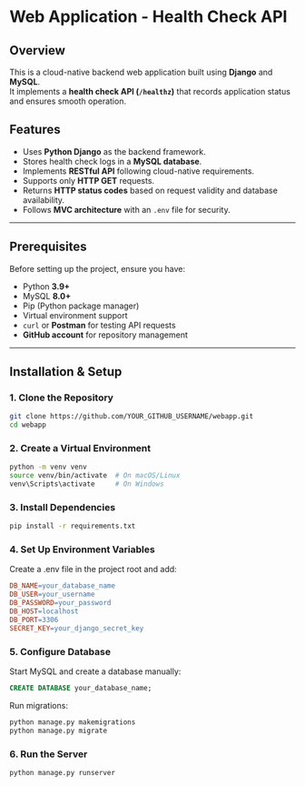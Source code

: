 # Web Application - Health Check API

## Overview
This is a cloud-native backend web application built using **Django** and **MySQL**.  
It implements a **health check API (`/healthz`)** that records application status and ensures smooth operation.

## Features
- Uses **Python Django** as the backend framework.
- Stores health check logs in a **MySQL database**.
- Implements **RESTful API** following cloud-native requirements.
- Supports only **HTTP GET** requests.
- Returns **HTTP status codes** based on request validity and database availability.
- Follows **MVC architecture** with an `.env` file for security.

---

## **Prerequisites**
Before setting up the project, ensure you have:
- Python **3.9+**
- MySQL **8.0+**
- Pip (Python package manager)
- Virtual environment support
- `curl` or **Postman** for testing API requests
- **GitHub account** for repository management

---

## **Installation & Setup**

### **1. Clone the Repository**
```bash
git clone https://github.com/YOUR_GITHUB_USERNAME/webapp.git
cd webapp
```

### **2. Create a Virtual Environment**
```bash
python -m venv venv
source venv/bin/activate  # On macOS/Linux
venv\Scripts\activate     # On Windows
```

### **3. Install Dependencies**
```bash
pip install -r requirements.txt
```

### **4. Set Up Environment Variables**
Create a .env file in the project root and add:
```makefile
DB_NAME=your_database_name
DB_USER=your_username
DB_PASSWORD=your_password
DB_HOST=localhost
DB_PORT=3306
SECRET_KEY=your_django_secret_key
```

### **5. Configure Database**
Start MySQL and create a database manually:
```sql
CREATE DATABASE your_database_name;
```

Run migrations:
```bash
python manage.py makemigrations
python manage.py migrate
```

### **6. Run the Server**
```bash
python manage.py runserver
```







